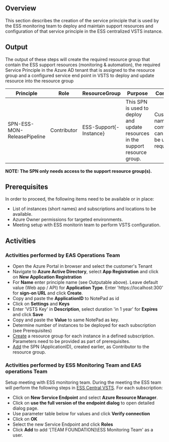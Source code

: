 ## Overview

This section describes the creation of the service principle that is used by the ESS monitoring team to deploy and maintain support resources and configuration of that service principle in the ESS centralized VSTS instance.

## Output

The output of these steps will create the required resource group that contain the ESS support resources (monitoring & automation), the required Service Principle in the Azure AD tenant that is assigned to the resource group and a configured service end point in VSTS to deploy and update resource into the resource group

| Principle | Role | ResourceGroup | Purpose | Comment |
|-|-|-|-|-|
|SPN-ESS-MON-ReleasePipeline | Contributor | ESS-Support{-Instance} | This SPN is used to deploy and update resources in the support resource group. | Customer naming convention can also be used if required. |

**NOTE: The SPN only needs access to the support resource group(s).**

## Prerequisites

In order to proceed, the following items need to be available or in place:

- List of instances (short names) and subscriptions and locations to be available.
- Azure Owner permissions for targeted environments.
- Meeting setup with ESS monitorin team to perform VSTS configuration.

## Activities

### Activities performed by EAS Operations Team

- Open the Azure Portal in browser and select the customer's Tenant
- Navigate to **Azure Active Directory**, select **App Registration** and click on **New Application Registration**
- For **Name** enter principle name (see Outputable above). Leave default value (Web app / API) for **Application Type**. Enter 'https://localhost:300' for **sign-on URL** and click **Create**.
- Copy and paste the **ApplicationID** to NotePad as id
- Click on **Settings** and **Keys**
- Enter 'VSTS Key' in **Description**, select duration 'in 1 year' for **Expires** and click **Save**
- Copy and paste the **Value** to same NotePad as key.
- Determine number of instances to be deployed for each subscription (see Prerequisites)
- [Create](https://docs.microsoft.com/en-us/azure/azure-resource-manager/resource-group-portal#manage-resource-groups)  a resource group for each instance in a defined subscription. Parameters need to be provided as part of prerequisites. 
- [Add](https://docs.microsoft.com/en-us/azure/active-directory/role-based-access-control-configure) the SPN (ApplicationID), created earlier, as Contributor to the resource group.   

### Activities performed by ESS Monitoring Team and EAS operations Team

Setup meeting with ESS monitoring team. During the meeting the ESS team will perform the following steps in [ESS Central VSTS](https://easplatform.visualstudio.com/Monitoring/_admin/_services). For each subscription:

- Click on **New Service Endpoint** and select **Azure Resource Manager**.
- Click on **use the full version of the endpoint dialog** to open detailed dialog page.
- Use parameter table below for values and click **Verify connection**
- Click on **OK**
- Select the new Service Endpoint and click **Roles**
- Click **Add** to add '[TEAM FOUNDATION]\ESS Monitoring Team' as a user.
